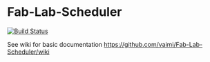 # Fab-Lab-Scheduler
[![Build Status](https://travis-ci.org/vaimi/Fab-Lab-Scheduler.svg?branch=master)](https://magnum.travis-ci.com/vaimi/Fab-Lab-Scheduler)

See wiki for basic documentation https://github.com/vaimi/Fab-Lab-Scheduler/wiki


